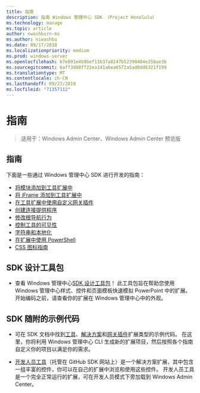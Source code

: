 ```yaml
---
title: 指南
description: 指南 Windows 管理中心 SDK （Project Honolulu）
ms.technology: manage
ms.topic: article
author: nwashburn-ms
ms.author: niwashbu
ms.date: 09/17/2018
ms.localizationpriority: medium
ms.prod: windows-server
ms.openlocfilehash: b7e091e4b9bef11b37a8247b52390404e258ae3b
ms.sourcegitcommit: 6aff3d88ff22ea141a6ea6572a5ad8dd6321f199
ms.translationtype: MT
ms.contentlocale: zh-CN
ms.lasthandoff: 09/27/2019
ms.locfileid: "71357112"
---
```

# <a name="guides"></a>指南

>适用于：Windows Admin Center、Windows Admin Center 预览版

## <a name="guides"></a>指南
下面是一些通过 Windows 管理中心 SDK 进行开发的指南：

- [将模块添加到工具扩展中](guides/add-module.md)
- [将 iFrame 添加到工具扩展中](guides/add-iframe.md)
- [在工具扩展中使用自定义网关插件](guides/use-custom-gateway-plugin.md)
- [创建连接提供程序](guides/create-connection-provider.md)
- [修改根导航行为](guides/modify-root-navigation.md)
- [控制工具的可见性](guides/dynamic-tool-display.md)
- [字符串和本地化](guides/strings-localization.md)
- [在扩展中使用 PowerShell](guides/powershell.md)
- [CSS 图标指南](guides/cssicons.md)

## <a name="sdk-design-toolkit"></a>SDK 设计工具包

- 查看 Windows 管理中心[SDK 设计工具包](https://github.com/Microsoft/windows-admin-center-sdk/blob/master/WindowsAdminCenterDesignToolkit.zip)！ 此工具包旨在帮助您使用 Windows 管理中心样式、控件和页面模板快速模拟 PowerPoint 中的扩展。 开始编码之前，请查看你的扩展在 Windows 管理中心中的外观。

## <a name="sample-code-included-with-the-sdk"></a>SDK 随附的示例代码

- 可在 SDK 文档中找到[工具](develop-tool.md)、[解决方案](develop-solution.md)和[网关插件](develop-gateway-plugin.md)扩展类型的示例代码。 在这里，你将利用 Windows 管理中心 CLI 生成新的扩展项目，然后按照各个指南自定义你的项目以满足你的需求。

- [开发人员工具](https://aka.ms/wacsdk)（托管在 GitHub SDK 网站上）是一个解决方案扩展，其中包含一组丰富的控件，你可以在自己的扩展中浏览和使用这些控件。  开发人员工具是一个完全正常运行的扩展，可在开发人员模式下旁加载到 Windows Admin Center。
